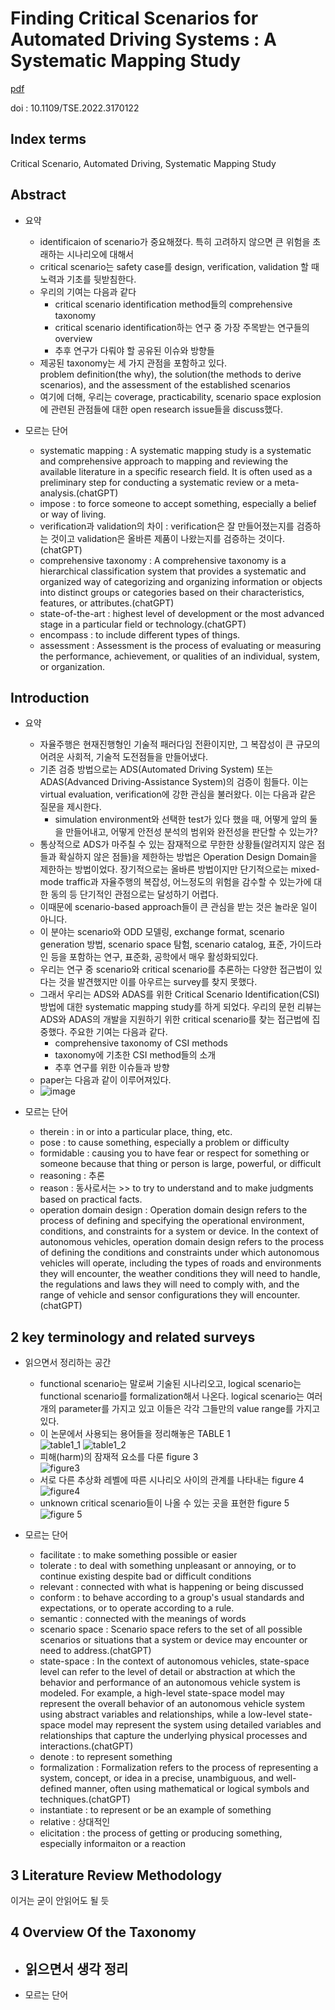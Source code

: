 # Finding Critical Scenarios for Automated Driving Systems : A Systematic Mapping Study

[pdf](../reference_summary/Finding_Critical_Scenarios_for_Automated_Driving_Systems_A_Systematic_Mapping_Study.pdf)

doi : 10.1109/TSE.2022.3170122

## Index terms 

Critical Scenario, Automated Driving, Systematic Mapping Study

## Abstract

- 요약
  - identificaion of scenario가 중요해졌다. 특히 고려하지 않으면 큰 위험을 초래하는 시나리오에 대해서
  - critical scenario는 safety case를 design, verification, validation 할 때 노력과 기초를 뒷받침한다.
  - 우리의 기여는 다음과 같다
    - critical scenario identification method들의 comprehensive taxonomy
    - critical scenario identification하는 연구 중 가장 주목받는 연구들의 overview
    - 추후 연구가 다뤄야 할 공유된 이슈와 방향들
  - 제공된 taxonomy는 세 가지 관점을 포함하고 있다. <br> problem definition(the why), the solution(the methods to derive scenarios), and the assessment of the established scenarios
  - 여기에 더해, 우리는 coverage, practicability, scenario space explosion에 관련된 관점들에 대한 open research issue들을 discuss했다.

- 모르는 단어
  - systematic mapping : A systematic mapping study is a systematic and comprehensive approach to mapping and reviewing the available literature in a specific research field. It is often used as a preliminary step for conducting a systematic review or a meta-analysis.(chatGPT)
  - impose : to force someone to accept something, especially a belief or way of living.
  - verification과 validation의 차이 : verification은 잘 만들어졌는지를 검증하는 것이고 validation은 올바른 제품이 나왔는지를 검증하는 것이다. (chatGPT)
  - comprehensive taxonomy : A comprehensive taxonomy is a hierarchical classification system that provides a systematic and organized way of categorizing and organizing information or objects into distinct groups or categories based on their characteristics, features, or attributes.(chatGPT)
  - state-of-the-art : highest level of development or the most advanced stage in a particular field or technology.(chatGPT)
  - encompass : to include different types of things.
  - assessment : Assessment is the process of evaluating or measuring the performance, achievement, or qualities of an individual, system, or organization.

## Introduction

- 요약
  - 자율주행은 현재진행형인 기술적 패러다임 전환이지만, 그 복잡성이 큰 규모의 어려운 사회적, 기술적 도전점들을 만들어냈다.
  - 기존 검증 방법으로는 ADS(Automated Driving System) 또는 ADAS(Advanced Driving-Assistance System)의 검증이 힘들다. 이는 virtual evaluation, verification에 강한 관심을 불러왔다. 이는 다음과 같은 질문을 제시한다.
    - simulation environment와 선택한 test가 있다 했을 때, 어떻게 앞의 둘을 만들어내고, 어떻게 안전성 분석의 범위와 완전성을 판단할 수 있는가?
  - 통상적으로 ADS가 마주칠 수 있는 잠재적으로 무한한 상황들(알려지지 않은 점들과 확실하지 않은 점들)을 제한하는 방법은 Operation Design Domain을 제한하는 방법이었다. 장기적으로는 올바른 방법이지만 단기적으로는 mixed-mode traffic과 자율주행의 복잡성, 어느정도의 위험을 감수할 수 있는가에 대한 동의 등 단기적인 관점으로는 달성하기 어렵다.
  - 이때문에 scenario-based approach들이 큰 관심을 받는 것은 놀라운 일이 아니다.
  - 이 분야는 scenario와 ODD 모델링, exchange format, scenario generation 방법, scenario space 탐험, scenario catalog, 표준, 가이드라인 등을 포함하는 연구, 표준화, 공학에서 매우 활성화되있다.
  - 우리는 연구 중 scenario와 critical scenario를 추론하는 다양한 접근법이 있다는 것을 발견했지만 이를 아우르는 survey를 찾지 못했다.
  - 그래서 우리는 ADS와 ADAS를 위한 Critical Scenario Identification(CSI) 방법에 대한 systematic mapping study를 하게 되었다. 우리의 문헌 리뷰는 ADS와 ADAS의 개발을 지원하기 위한 critical scenario를 찾는 접근법에 집중했다. 주요한 기여는 다음과 같다.
    - comprehensive taxonomy of CSI methods
    - taxonomy에 기초한 CSI method들의 소개
    - 추후 연구를 위한 이슈들과 방향
  - paper는 다음과 같이 이루어져있다.
  - ![image](../image/finding_critical_scenarios_figure1.png)
    
- 모르는 단어
  - therein : in or into a particular place, thing, etc.
  - pose : to cause something, especially a problem or difficulty
  - formidable : causing you to have fear or respect for something or someone because that thing or person is large, powerful, or difficult
  - reasoning : 추론
  - reason : 동사로서는 >> to try to understand and to make judgments based on practical facts.
  - operation domain design : Operation domain design refers to the process of defining and specifying the operational environment, conditions, and constraints for a system or device. In the context of autonomous vehicles, operation domain design refers to the process of defining the conditions and constraints under which autonomous vehicles will operate, including the types of roads and environments they will encounter, the weather conditions they will need to handle, the regulations and laws they will need to comply with, and the range of vehicle and sensor configurations they will encounter.(chatGPT)

## 2 key terminology and related surveys

- 읽으면서 정리하는 공간
  - functional scenario는 말로써 기술된 시나리오고, logical scenario는 functional scenario를 formalization해서 나온다. logical scenario는 여러개의 parameter를 가지고 있고 이들은 각각 그들만의 value range를 가지고 있다.
  - 이 논문에서 사용되는 용어들을 정리해놓은 TABLE 1 <br> ![table1_1](../image/finding_critical_scenarios_table1_1.png) ![table1_2](../image/finding_critical_scenarios_table1_2.png)
  - 피해(harm)의 잠재적 요소를 다룬 figure 3 <br> ![figure3](../image/finding_critical_scenarios_figure3.png)
  - 서로 다른 추상화 레벨에 따른 시나리오 사이의 관계를 나타내는 figure 4 <br> ![figure4](../image/finding_critical_scenarios_figure4.png)
  - unknown critical scenario들이 나올 수 있는 곳을 표현한 figure 5 <br> ![figure 5](../image/finding_critical_scenarios_figure5.png)

- 모르는 단어
  - facilitate : to make something possible or easier
  - tolerate : to deal with something unpleasant or annoying, or to continue existing despite bad or difficult conditions
  - relevant : connected with what is happening or being discussed
  - conform : to behave according to a group's usual standards and expectations, or to operate according to a rule.
  - semantic : connected with the meanings of words
  - scenario space : Scenario space refers to the set of all possible scenarios or situations that a system or device may encounter or need to address.(chatGPT)
  - state-space : In the context of autonomous vehicles, state-space level can refer to the level of detail or abstraction at which the behavior and performance of an autonomous vehicle system is modeled. For example, a high-level state-space model may represent the overall behavior of an autonomous vehicle system using abstract variables and relationships, while a low-level state-space model may represent the system using detailed variables and relationships that capture the underlying physical processes and interactions.(chatGPT)
  - denote : to represent something
  - formalization : Formalization refers to the process of representing a system, concept, or idea in a precise, unambiguous, and well-defined manner, often using mathematical or logical symbols and techniques.(chatGPT)
  - instantiate : to represent or be an example of something
  - relative : 상대적인
  - elicitation : the process of getting or producing something, especially informaiton or a reaction
  
## 3 Literature Review Methodology

이거는 굳이 안읽어도 될 듯

## 4 Overview Of the Taxonomy

- 읽으면서 생각 정리
  - 
- 모르는 단어 